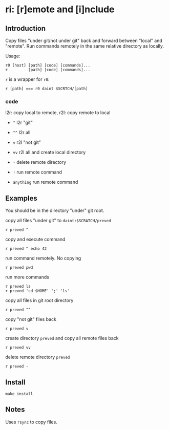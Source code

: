# ri: [r]emote and [i]nclude

## Introduction

Copy files "under git/not under git" back and forward between "local"
and "remote". Run commands remotely in the same relative directory as
locally.

Usage:

    r0 [host] [path] [code] [commands]...
	r         [path] [code] [commands]...

`r` is a wrapper for `r0`:

	r [path] === r0 daint $SCRTCH/[path]

### code
l2r: copy local to remote, r2l: copy remote to local

* `^`  l2r "git"
* `^^` l2r all

* `v`  r2l "not git"
* `vv` r2l all and create local directory
* `-`  delete remote directory

* `!`        run remote command
* `anything` run remote command

## Examples
You should be in the directory "under" git root.

copy all files "under git" to `daint:$SCRATCH/preved`

	r preved ^

copy and execute command

	r preved ^ echo 42

run command remotely. No copying

	r preved pwd

run more commands

	r preved ls
	r preved 'cd $HOME' ';' 'ls'

copy all files in git root directory

	r preved ^^

copy "not git" files back

	r preved v

create directory `preved` and copy all remote files back

	r preved vv

delete remote directory `preved`

	r preved -

## Install

	make install

## Notes

Uses `rsync` to copy files.

